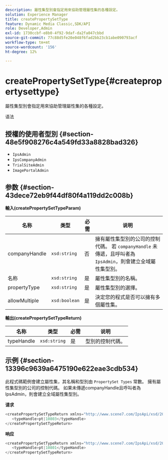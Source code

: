 ```yaml
---
description: 屬性集型別會指定用來協助管理屬性集的各種設定。
solution: Experience Manager
title: createPropertySetType
feature: Dynamic Media Classic,SDK/API
role: Developer,Admin
exl-id: 1730ccbf-e8b0-4f92-9daf-da2fa047cbbd
source-git-commit: 77c88d5fe20e048f6fad2bb23cb1abe090793acf
workflow-type: tm+mt
source-wordcount: '156'
ht-degree: 12%

---
```


# createPropertySetType{#createpropertysettype}

屬性集型別會指定用來協助管理屬性集的各種設定。

语法

## 授權的使用者型別 {#section-48e5f908276c4a549fd33a8828bad326}

* `IpsAdmin`
* `IpsCompanyAdmin`
* `TrialSiteAdmin`
* `ImagePortalAdmin`

## 参数 {#section-43dece72eb9f44df80f4a119dd2c008b}

**輸入(createPropertySetTypeParam)**

| 名称 | 类型 | 必需 | 说明 |
|---|---|---|---|
| companyHandle | `xsd:string` | 否 | 擁有屬性集型別的公司的控制代碼。 若 `companyHandle` 未傳遞，且呼叫者為 `IpsAdmin`，則會建立全域屬性集型別。 |
| 名称 | `xsd:string` | 是 | 屬性集型別的名稱。 |
| propertyType | `xsd:string` | 是 | 屬性集型別的選擇。 |
| allowMultiple | `xsd:boolean` | 是 | 決定您的程式是否可以擁有多個屬性集。 |

**輸出(createPropertySetTypeReturn)**

| 名称 | 类型 | 必需 | 说明 |
|---|---|---|---|
| typeHandle | `xsd:string` | 是 | 型別的控制代碼。 |

## 示例 {#section-13396c9639a6475190e622eae3cdb534}

此程式碼範例會建立屬性集，其名稱和型別由 `PropertySet Types` 常數。 擁有屬性集型別的公司的控制代碼。 如果未傳遞companyHandle且呼叫者為IpsAdmin，則會建立全域屬性集型別。

**请求**

```java
<createPropertySetTypeReturn xmlns="http://www.scene7.com/IpsApi/xsd/2008-01-15">
   <typeHandle>pt|10803</typeHandle>
</createPropertySetTypeReturn>
```

**响应**

```java
<createPropertySetTypeReturn xmlns="http://www.scene7.com/IpsApi/xsd/2008-01-15">
   <typeHandle>pt|10801</typeHandle>
</createPropertySetTypeReturn>
```
